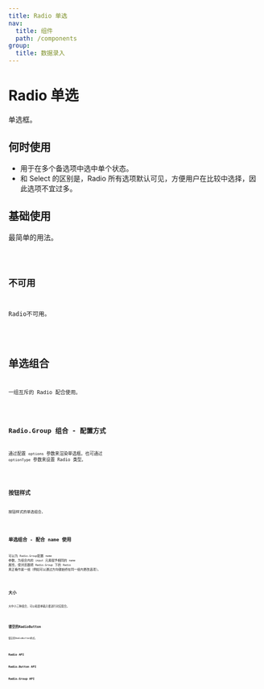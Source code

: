 ```yaml
---
title: Radio 单选
nav:
  title: 组件
  path: /components
group:
  title: 数据录入
---
```


# Radio 单选

单选框。

## 何时使用

* 用于在多个备选项中选中单个状态。
* 和 Select 的区别是，Radio 所有选项默认可见，方便用户在比较中选择，因此选项不宜过多。

## 基础使用

最简单的用法。

<code src='./demo/basic.tsx'/>

## 不可用

Radio不可用。

<code src='./demo/disabled.tsx'/>

# 单选组合

一组互斥的 Radio 配合使用。

<code src='./demo/radioGroup.tsx'/>

## Radio.Group 组合 - 配置方式

通过配置 `options` 参数来渲染单选框。也可通过 `optionType` 参数来设置 Radio 类型。

<code src='./demo/radioGroupOption.tsx'/>

## 按钮样式

按钮样式的单选组合。

<code src='./demo/radioButtonStyle.tsx'/>

## 单选组合 - 配合 name 使用

可以为 `Radio.Group`配置 `name` 参数，为组合内的 `input` 元素赋予相同的 `name` 属性，使浏览器把 `Radio.Group` 下的 `Radio` 真正看作是一组（例如可以通过方向键始终在同一组内更改选项）。

<code src='./demo/radioWithName.tsx' />

## 大小

大中小三种组合，可以和表单输入框进行对应配合。

<code src='./demo/radioSize.tsx' />

## 镂空的RadioButton

镂空的RadioButton样式。

<code src='./demo/radioButtonOutline.tsx'/>

## Radio API

## Radio.Button API


## Radio.Group API